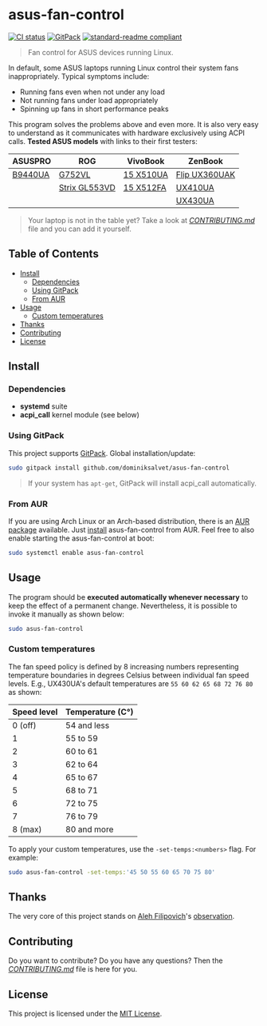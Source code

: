 # asus-fan-control

[![CI status](https://github.com/dominiksalvet/asus-fan-control/workflows/CI/badge.svg)](https://github.com/dominiksalvet/asus-fan-control/commits)
[![GitPack](https://img.shields.io/badge/-GitPack-571997)](https://github.com/dominiksalvet/gitpack)
[![standard-readme compliant](https://img.shields.io/badge/readme_style-standard-brightgreen.svg)](https://github.com/RichardLitt/standard-readme)

> Fan control for ASUS devices running Linux.

In default, some ASUS laptops running Linux control their system fans inappropriately. Typical symptoms include:

* Running fans even when not under any load
* Not running fans under load appropriately
* Spinning up fans in short performance peaks

This program solves the problems above and even more. It is also very easy to understand as it communicates with hardware exclusively using ACPI calls. **Tested ASUS models** with links to their first testers:

| ASUSPRO      | ROG                | VivoBook       | ZenBook            |
|--------------|--------------------|----------------|--------------------|
| [B9440UA][1] | [G752VL][2]        | [15 X510UA][4] | [Flip UX360UAK][6] |
|              | [Strix GL553VD][3] | [15 X512FA][5] | [UX410UA][7]       |
|              |                    |                | [UX430UA][8]       |

[1]: https://github.com/fzwoch
[2]: https://github.com/icegood
[3]: https://gitlab.com/infinito84
[4]: https://github.com/agura-lex
[5]: https://github.com/MartinMyr
[6]: https://github.com/afilipovich
[7]: https://github.com/fsanzdev
[8]: https://github.com/dominiksalvet

> Your laptop is not in the table yet? Take a look at [*CONTRIBUTING.md*](CONTRIBUTING.md) file and you can add it yourself.

## Table of Contents

* [Install](#install)
  * [Dependencies](#dependencies)
  * [Using GitPack](#using-gitpack)
  * [From AUR](#from-aur)
* [Usage](#usage)
  * [Custom temperatures](#custom-temperatures)
* [Thanks](#thanks)
* [Contributing](#contributing)
* [License](#license)

## Install

### Dependencies

* **systemd** suite
* **acpi_call** kernel module (see below)

### Using GitPack

This project supports [GitPack](https://github.com/dominiksalvet/gitpack). Global installation/update:

```sh
sudo gitpack install github.com/dominiksalvet/asus-fan-control
```

> If your system has `apt-get`, GitPack will install acpi_call automatically.

### From AUR

If you are using Arch Linux or an Arch-based distribution, there is an [AUR package](https://aur.archlinux.org/packages/asus-fan-control) available. Just [install](https://wiki.archlinux.org/index.php/Arch_User_Repository#Installing_packages) asus-fan-control from AUR. Feel free to also enable starting the asus-fan-control at boot:

```sh
sudo systemctl enable asus-fan-control
```

## Usage

The program should be **executed automatically whenever necessary** to keep the effect of a permanent change. Nevertheless, it is possible to invoke it manually as shown below:

```sh
sudo asus-fan-control
```

### Custom temperatures

The fan speed policy is defined by 8 increasing numbers representing temperature boundaries in degrees Celsius between individual fan speed levels. E.g., UX430UA's default temperatures are `55 60 62 65 68 72 76 80` as shown:

| Speed level | Temperature (C°) |
|-------------|------------------|
| 0 (off)     | 54 and less      |
| 1           | 55 to 59         |
| 2           | 60 to 61         |
| 3           | 62 to 64         |
| 4           | 65 to 67         |
| 5           | 68 to 71         |
| 6           | 72 to 75         |
| 7           | 76 to 79         |
| 8 (max)     | 80 and more      |

To apply your custom temperatures, use the `-set-temps:<numbers>` flag. For example:

```sh
sudo asus-fan-control -set-temps:'45 50 55 60 65 70 75 80'
```

## Thanks

The very core of this project stands on [Aleh Filipovich](https://github.com/afilipovich)'s [observation](https://github.com/daringer/asus-fan/issues/44#issuecomment-307589414).

## Contributing

Do you want to contribute? Do you have any questions? Then the [*CONTRIBUTING.md*](CONTRIBUTING.md) file is here for you.

## License

This project is licensed under the [MIT License](LICENSE).
